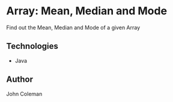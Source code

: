 Array: Mean, Median and Mode
=========

Find out the Mean, Median and Mode of a given Array

Technologies
------
* Java

Author
------
John Coleman